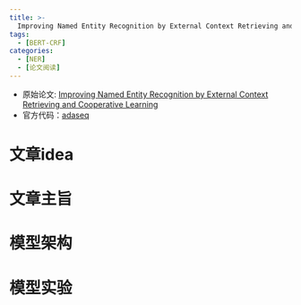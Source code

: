 ```yaml
---
title: >-
  Improving Named Entity Recognition by External Context Retrieving and Cooperative Learning
tags:
  - [BERT-CRF]
categories: 
  - [NER]
  - [论文阅读]
---
```


* 原始论文: [Improving Named Entity Recognition by External Context Retrieving and Cooperative Learning](https://arxiv.org/pdf/2105.03654v3.pdf)
* 官方代码：[adaseq](https://github.com/modelscope/adaseq)


# 文章idea
# 文章主旨
# 模型架构
# 模型实验